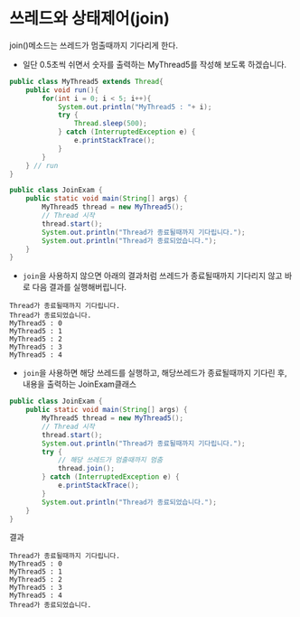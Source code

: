 # 쓰레드와 상태제어(join)
join()메소드는 쓰레드가 멈출때까지 기다리게 한다.

+ 일단 0.5초씩 쉬면서 숫자를 출력하는 MyThread5를 작성해 보도록 하겠습니다.
```java
public class MyThread5 extends Thread{
    public void run(){
        for(int i = 0; i < 5; i++){
            System.out.println("MyThread5 : "+ i);
            try {
                Thread.sleep(500);
            } catch (InterruptedException e) {
                e.printStackTrace();
            }
        }
    } // run
}
```
```java
public class JoinExam { 
    public static void main(String[] args) {
        MyThread5 thread = new MyThread5();
        // Thread 시작 
        thread.start(); 
        System.out.println("Thread가 종료될때까지 기다립니다.");
        System.out.println("Thread가 종료되었습니다."); 
    }   
}
```
+ `join`을 사용하지 않으면 아래의 결과처럼 쓰레드가 종료될때까지 기다리지 않고 바로 다음 결과를 실행해버립니다.
```
Thread가 종료될때까지 기다립니다.
Thread가 종료되었습니다.
MyThread5 : 0
MyThread5 : 1
MyThread5 : 2
MyThread5 : 3
MyThread5 : 4
```

+ `join`을 사용하면 해당 쓰레드를 실행하고, 해당쓰레드가 종료될때까지 기다린 후, 내용을 출력하는 JoinExam클래스

```java
public class JoinExam { 
    public static void main(String[] args) {
        MyThread5 thread = new MyThread5();
        // Thread 시작 
        thread.start(); 
        System.out.println("Thread가 종료될때까지 기다립니다.");
        try {
            // 해당 쓰레드가 멈출때까지 멈춤
            thread.join();
        } catch (InterruptedException e) {
            e.printStackTrace();
        }
        System.out.println("Thread가 종료되었습니다."); 
    }   
}
```
결과
```
Thread가 종료될때까지 기다립니다.
MyThread5 : 0
MyThread5 : 1
MyThread5 : 2
MyThread5 : 3
MyThread5 : 4
Thread가 종료되었습니다.
```